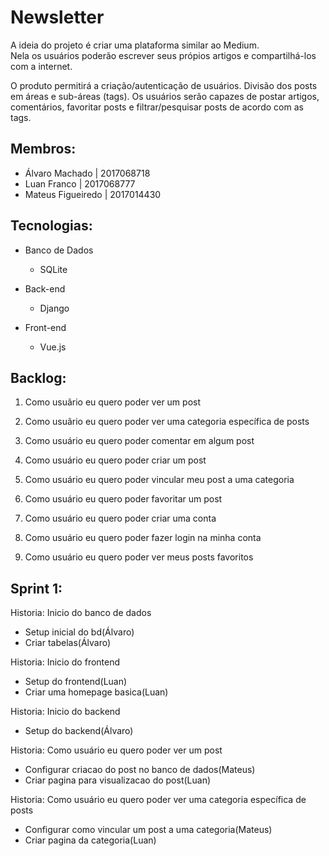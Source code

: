 #  Newsletter

A ideia do projeto é criar uma plataforma similar ao Medium.<br/>
Nela os usuários poderão escrever seus própios artigos e compartilhá-los com a internet.

O produto permitirá a criação/autenticação de usuários.
Divisão dos posts em áreas e sub-áreas (tags).
Os usuários serão capazes de postar artigos, comentários, favoritar posts e filtrar/pesquisar posts de acordo com as tags.

## Membros:

- Álvaro Machado | 2017068718
- Luan Franco | 2017068777
- Mateus Figueiredo | 2017014430

## Tecnologias:

- Banco de Dados
    - SQLite

- Back-end
    - Django

- Front-end
    - Vue.js



## Backlog:

1. Como usuãrio eu quero poder ver um post

2. Como usuãrio eu quero poder ver uma categoria específica de posts

3. Como usuário eu quero poder comentar em algum post

4. Como usuário eu quero poder criar um post

5. Como usuário eu quero poder vincular meu post a uma categoria

6. Como usuário eu quero poder favoritar um post

7. Como usuário eu quero poder criar uma conta

8. Como usuário eu quero poder fazer login na minha conta

9. Como usuário eu quero poder ver meus posts favoritos



## Sprint 1:


Historia: Inicio do banco de dados <br/>
- Setup inicial do bd(Álvaro)
- Criar tabelas(Álvaro)

Historia: Inicio do frontend <br/>
- Setup do frontend(Luan)
- Criar uma homepage basica(Luan)

Historia: Inicio do backend <br/>
- Setup do backend(Álvaro)
	
Historia: Como usuário eu quero poder ver um post <br/> 
- Configurar criacao do post no banco de dados(Mateus)
- Criar pagina para visualizacao do post(Luan)

Historia: Como usuário eu quero poder ver uma categoria específica de posts <br/> 
- Configurar como vincular um post a uma categoria(Mateus)
- Criar pagina da categoria(Luan)
	


	

